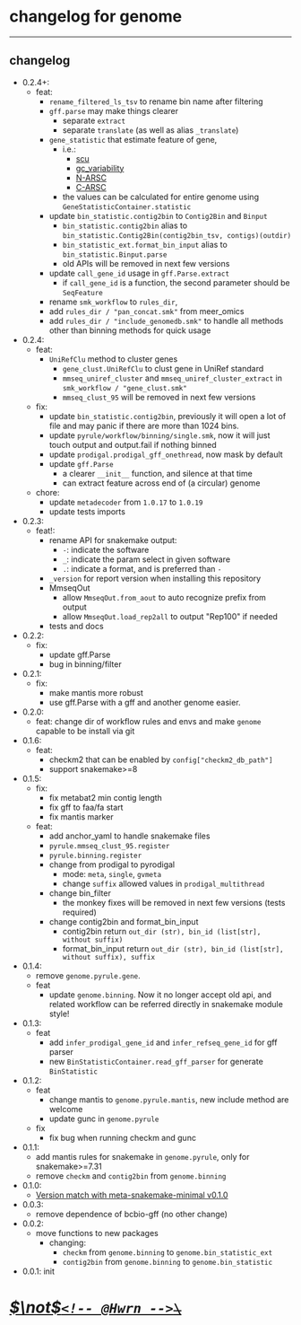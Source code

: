 <!--
 * @Date: 2023-08-07 15:18:41
 * @LastEditors: hwrn hwrn.aou@sjtu.edu.cn
 * @LastEditTime: 2025-01-12 17:32:12
 * @FilePath: /genome/changelog.md
 * @Description:
-->

changelog for genome
====================

---

## changelog

- 0.2.4+:
  - feat:
    - `rename_filtered_ls_tsv` to rename bin name after filtering
    - `gff.parse` may make things clearer
      - separate `extract`
      - separate `translate` (as well as alias `_translate`)
    - `gene_statistic` that estimate feature of gene,
      - i.e.:
        - [scu](https://doi.org/10.1093/molbev/mss201)
        - [gc_variability](https://www.nature.com/articles/s41564-017-0008-3)
        - [N-ARSC](https://www.nature.com/articles/s41564-017-0008-3)
        - [C-ARSC](https://www.nature.com/articles/s41564-017-0008-3)
      - the values can be calculated for entire genome using `GeneStatisticContainer.statistic`
    - update `bin_statistic.contig2bin` to `Contig2Bin` and `Binput`
      - `bin_statistic.contig2bin` alias to `bin_statistic.Contig2Bin(contig2bin_tsv, contigs)(outdir)`
      - `bin_statistic_ext.format_bin_input` alias to `bin_statistic.Binput.parse`
      - old APIs will be removed in next few versions
    - update `call_gene_id` usage in `gff.Parse.extract`
      - if `call_gene_id` is a function, the second parameter should be `SeqFeature`
    - rename `smk_workflow` to `rules_dir`,
    - add `rules_dir / "pan_concat.smk"` from meer_omics
    - add `rules_dir / "include_genomedb.smk"` to handle all methods other than binning methods for quick usage
- 0.2.4:
  - feat:
    - `UniRefClu` method to cluster genes
      - `gene_clust.UniRefClu` to clust gene in UniRef standard
      - `mmseq_uniref_cluster` and `mmseq_uniref_cluster_extract` in `smk_workflow / "gene_clust.smk"`
      - `mmseq_clust_95` will be removed in next few versions
  - fix:
    - update `bin_statistic.contig2bin`,
      previously it will open a lot of file and may panic if there are more than 1024 bins.
    - update `pyrule/workflow/binning/single.smk`,
      now it will just touch output and output.fail if nothing binned
    - update `prodigal.prodigal_gff_onethread`, now mask by default
    - update `gff.Parse`
      - a clearer `__init__` function, and silence at that time
      - can extract feature across end of (a circular) genome
  - chore:
    - update `metadecoder` from `1.0.17` to `1.0.19`
    - update tests imports
- 0.2.3:
  - feat!:
    - rename API for snakemake output:
      - `-`: indicate the software
      - `_`: indicate the param select in given software
      - `.`: indicate a format, and is preferred than `-`
    - `_version` for report version when installing this repository
    - MmseqOut
      - allow `MmseqOut.from_aout` to auto recognize prefix from output
      - allow `MmseqOut.load_rep2all` to output "Rep100" if needed
    - tests and docs
- 0.2.2:
  - fix:
    - update gff.Parse
    - bug in binning/filter
- 0.2.1:
  - fix:
    - make mantis more robust
    - use gff.Parse with a gff and another genome easier.
- 0.2.0:
  - feat: change dir of workflow rules and envs and make `genome` capable to be install via git
- 0.1.6:
  - feat:
    - checkm2 that can be enabled by `config["checkm2_db_path"]`
    - support snakemake>=8
- 0.1.5:
  - fix:
    - fix metabat2 min contig length
    - fix gff to faa/fa start
    - fix mantis marker
  - feat:
    - add anchor_yaml to handle snakemake files
    - `pyrule.mmseq_clust_95.register`
    - `pyrule.binning.register`
    - change from prodigal to pyrodigal
      - mode: `meta`, `single`, `gvmeta`
      - change `suffix` allowed values in `prodigal_multithread`
    - change bin_filter
      - the monkey fixes will be removed in next few versions (tests required)
    - change contig2bin and format_bin_input
      - contig2bin return `out_dir (str), bin_id (list[str], without suffix)`
      - format_bin_input return
          `out_dir (str), bin_id (list[str], without suffix), suffix`
- 0.1.4:
  - remove `genome.pyrule.gene`.
  - feat
    - update `genome.binning`. Now it no longer accept old api, and related workflow can be referred directly in snakemake module style!
- 0.1.3:
  - feat
    - add `infer_prodigal_gene_id` and `infer_refseq_gene_id` for gff parser
    - new `BinStatisticContainer.read_gff_parser` for generate `BinStatistic`
- 0.1.2:
  - feat
    - change mantis to `genome.pyrule.mantis`, new include method are welcome
    - update gunc in `genome.pyrule`
  - fix
    - fix bug when running checkm and gunc
- 0.1.1:
  - add mantis rules for snakemake in `genome.pyrule`, only for snakemake>=7.31
  - remove `checkm` and `contig2bin` from `genome.binning`
- 0.1.0:
  - [Version match with meta-snakemake-minimal v0.1.0](http://202.120.45.162:12080/Metabolic_Modeling/genome/releases/tag/version-0.1.0)
- 0.0.3:
  - remove dependence of bcbio-gff (no other change)
- 0.0.2:
  - move functions to new packages
    - changing:
      - `checkm` from `genome.binning` to `genome.bin_statistic_ext`
      - `contig2bin` from `genome.binning` to `genome.bin_statistic`
- 0.0.1: init

# [***$\not$`<!-- @Hwrn -->`*~~`\`~~**](README.md)
